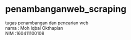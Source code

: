 # penambanganweb_scraping
tugas penambangan dan pencarian web<br>
nama : Moh Iqbal Okthapian<br>
NIM  :160411100108<br>


